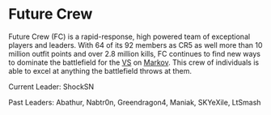 # Future Crew

Future Crew (FC) is a rapid-response, high powered team of exceptional players
and leaders. With 64 of its 92 members as CR5 as well more than 10 million
outfit points and over 2.8 million kills, FC continues to find new ways to
dominate the battlefield for the [VS](../../factions/Vanu_Sovereignty.md) on
[Markov](../servers/Markov.md). This crew of individuals is able to excel at
anything the battlefield throws at them.

Current Leader: ShockSN

Past Leaders: Abathur, Nabtr0n, Greendragon4, Maniak, SKYeXile, LtSmash
